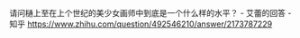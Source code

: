 请问樋上至在上个世纪的美少女画师中到底是一个什么样的水平？ - 艾蕾的回答 - 知乎
https://www.zhihu.com/question/492546210/answer/2173787229
